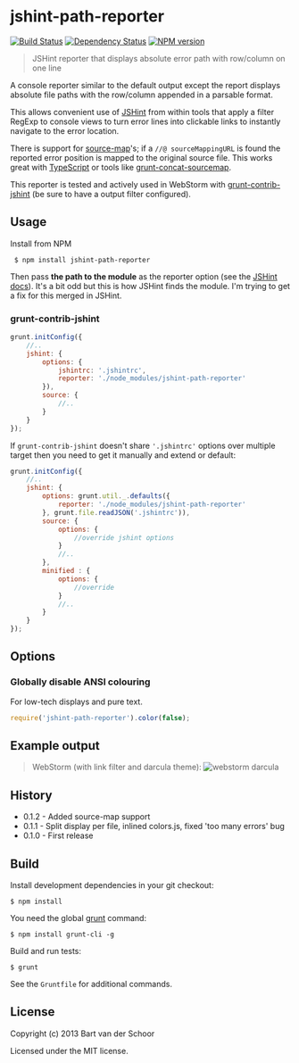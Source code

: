 # jshint-path-reporter

[![Build Status](https://secure.travis-ci.org/Bartvds/jshint-path-reporter.png?branch=master)](http://travis-ci.org/Bartvds/jshint-path-reporter) [![Dependency Status](https://gemnasium.com/Bartvds/jshint-path-reporter.png)](https://gemnasium.com/Bartvds/jshint-path-reporter) [![NPM version](https://badge.fury.io/js/jshint-path-reporter.png)](http://badge.fury.io/js/jshint-path-reporter)

> JSHint reporter that displays absolute error path with row/column on one line

A console reporter similar to the default output except the report displays absolute file paths with the row/column appended in a parsable format. 

This allows convenient use of [JSHint](http://jshint.com) from within tools that apply a filter RegExp to console views to turn error lines into clickable links to instantly navigate to the error location.

There is support for [source-map](https://github.com/mozilla/source-map)'s; if a `//@ sourceMappingURL` is found the reported error position is mapped to the original source file. This works great with [TypeScript](http://www.typescriptlang.org/) or tools like [grunt-concat-sourcemap](https://github.com/kozy4324/grunt-concat-sourcemap).

This reporter is tested and actively used in WebStorm with [grunt-contrib-jshint](https://github.com/gruntjs/grunt-contrib-jshint) (be sure to have a output filter configured).

## Usage

Install from NPM
````
 $ npm install jshint-path-reporter
````

Then pass **the path to the module** as the reporter option (see the [JSHint docs](http://jshint.com/docs)). It's a bit odd but this is how JSHint finds the module. I'm trying to get a fix for this merged in JSHint.

### grunt-contrib-jshint

````js
grunt.initConfig({
	//..
	jshint: {
		options: {
			jshintrc: '.jshintrc',
			reporter: './node_modules/jshint-path-reporter'
		}),
		source: {
			//..
		}
	}
});
````
If `grunt-contrib-jshint` doesn't share `'.jshintrc'` options over multiple target then you need to get it manually and extend or default:

````js
grunt.initConfig({
	//..
	jshint: {
		options: grunt.util._.defaults({
			reporter: './node_modules/jshint-path-reporter'
		}, grunt.file.readJSON('.jshintrc')),
		source: {
			options: {
				//override jshint options
			} 
			//..
		},
		minified : {
			options: {
				//override
			} 
			//..
		}
	}
});
````
## Options

### Globally disable ANSI colouring

For low-tech displays and pure text.
````js
require('jshint-path-reporter').color(false);
````

## Example output

> WebStorm (with link filter and darcula theme):
> ![webstorm darcula](https://raw.github.com/Bartvds/jshint-path-reporter/master/media/example_output_webstorm.png)

## History

* 0.1.2 - Added source-map support
* 0.1.1 - Split display per file, inlined colors.js, fixed 'too many errors' bug
* 0.1.0 - First release

## Build

Install development dependencies in your git checkout:
````
$ npm install
````

You need the global [grunt](http://gruntjs.com) command:
````
$ npm install grunt-cli -g
````

Build and run tests:
````
$ grunt
````

See the `Gruntfile` for additional commands.

## License

Copyright (c) 2013 Bart van der Schoor

Licensed under the MIT license.

